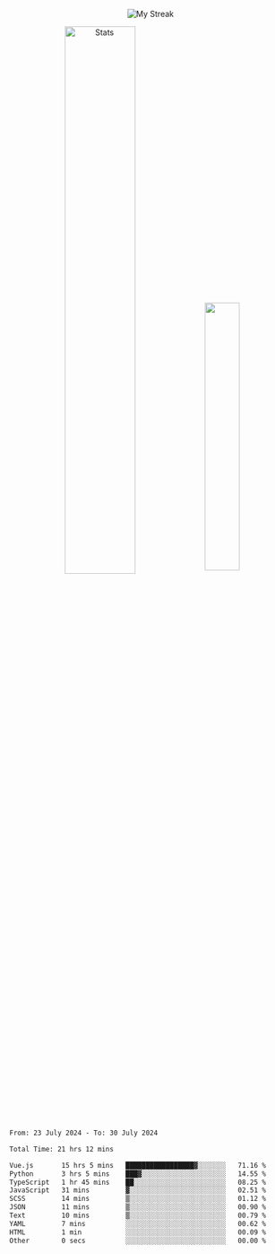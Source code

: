 <p align="center">
<picture>
  <source media="(prefers-color-scheme: dark)" srcset="http://github-readme-streak-stats.herokuapp.com?user=semolik&theme=dark&hide_border=true&background=DD272700">
  <img alt="My Streak" src="http://github-readme-streak-stats.herokuapp.com?user=semolik&hide_border=true">
</picture>
</p>
<div align="center">
  <picture>
    <source media="(prefers-color-scheme: dark)" srcset="https://github-readme-stats.vercel.app/api?username=semolik&show_icons=true&bg_color=DD272700&hide_border=true&theme=dark">
        <img alt="Stats" src="https://github-readme-stats.vercel.app/api?username=semolik&show_icons=true&bg_color=DD272700&hide_border=true" width="50%" >
  </picture>
  <sup>
  <picture>
  <source media="(prefers-color-scheme: dark)" srcset="https://github-readme-stats.vercel.app/api/top-langs/?username=semolik&layout=compact&hide_border=true&bg_color=DD272700&theme=dark">
  <img src="https://github-readme-stats.vercel.app/api/top-langs/?username=semolik&layout=compact&hide_border=true" width="35%" />
  </picture>
  </sup>
</div>
<!--START_SECTION:waka-->

```txt
From: 23 July 2024 - To: 30 July 2024

Total Time: 21 hrs 12 mins

Vue.js       15 hrs 5 mins   █████████████████▓░░░░░░░   71.16 %
Python       3 hrs 5 mins    ███▓░░░░░░░░░░░░░░░░░░░░░   14.55 %
TypeScript   1 hr 45 mins    ██░░░░░░░░░░░░░░░░░░░░░░░   08.25 %
JavaScript   31 mins         ▓░░░░░░░░░░░░░░░░░░░░░░░░   02.51 %
SCSS         14 mins         ▒░░░░░░░░░░░░░░░░░░░░░░░░   01.12 %
JSON         11 mins         ▒░░░░░░░░░░░░░░░░░░░░░░░░   00.90 %
Text         10 mins         ▒░░░░░░░░░░░░░░░░░░░░░░░░   00.79 %
YAML         7 mins          ░░░░░░░░░░░░░░░░░░░░░░░░░   00.62 %
HTML         1 min           ░░░░░░░░░░░░░░░░░░░░░░░░░   00.09 %
Other        0 secs          ░░░░░░░░░░░░░░░░░░░░░░░░░   00.00 %
```

<!--END_SECTION:waka-->

